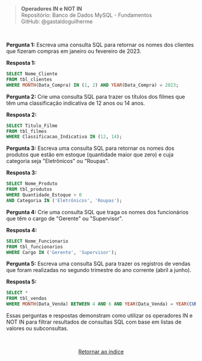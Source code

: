 > **Operadores IN e NOT IN**     
> Repositório: Banco de Dados MySQL - Fundamentos  
> GitHub: @gastaldoguilherme

&nbsp;

**Pergunta 1:** Escreva uma consulta SQL para retornar os nomes dos clientes que fizeram compras em janeiro ou fevereiro de 2023.

**Resposta 1:**
```sql
SELECT Nome_Cliente
FROM tbl_clientes
WHERE MONTH(Data_Compra) IN (1, 2) AND YEAR(Data_Compra) = 2023;
```

**Pergunta 2:** Crie uma consulta SQL para trazer os títulos dos filmes que têm uma classificação indicativa de 12 anos ou 14 anos.

**Resposta 2:**
```sql
SELECT Titulo_Filme
FROM tbl_filmes
WHERE Classificacao_Indicativa IN (12, 14);
```

**Pergunta 3:** Escreva uma consulta SQL para retornar os nomes dos produtos que estão em estoque (quantidade maior que zero) e cuja categoria seja "Eletrônicos" ou "Roupas".

**Resposta 3:**
```sql
SELECT Nome_Produto
FROM tbl_produtos
WHERE Quantidade_Estoque > 0
AND Categoria IN ('Eletrônicos', 'Roupas');
```

**Pergunta 4:** Crie uma consulta SQL que traga os nomes dos funcionários que têm o cargo de "Gerente" ou "Supervisor".

**Resposta 4:**
```sql
SELECT Nome_Funcionario
FROM tbl_funcionarios
WHERE Cargo IN ('Gerente', 'Supervisor');
```

**Pergunta 5:** Escreva uma consulta SQL para trazer os registros de vendas que foram realizadas no segundo trimestre do ano corrente (abril a junho).

**Resposta 5:**
```sql
SELECT *
FROM tbl_vendas
WHERE MONTH(Data_Venda) BETWEEN 4 AND 6 AND YEAR(Data_Venda) = YEAR(CURRENT_DATE());
```

Essas perguntas e respostas demonstram como utilizar os operadores IN e NOT IN para filtrar resultados de consultas SQL com base em listas de valores ou subconsultas.


&nbsp;    

<div align="center">
   
[Retornar ao índice](/README.md)

</div>